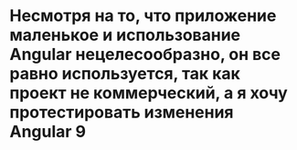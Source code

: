 # Несмотря на то, что приложение маленькое и использование Angular нецелесообразно, он все равно используется, так как проект не коммерческий, а я хочу протестировать изменения Angular 9
